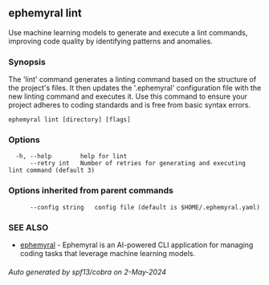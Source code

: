 ## ephemyral lint

Use machine learning models to generate and execute a lint commands, improving code quality by identifying patterns and anomalies.

### Synopsis

The 'lint' command generates a linting command based on the structure of the project's files. It then updates the '.ephemyral' configuration file with the new linting command and executes it. Use this command to ensure your project adheres to coding standards and is free from basic syntax errors.

```
ephemyral lint [directory] [flags]
```

### Options

```
  -h, --help        help for lint
      --retry int   Number of retries for generating and executing lint command (default 3)
```

### Options inherited from parent commands

```
      --config string   config file (default is $HOME/.ephemyral.yaml)
```

### SEE ALSO

* [ephemyral](ephemyral.md)	 - Ephemyral is an AI-powered CLI application for managing coding tasks that leverage machine learning models.

###### Auto generated by spf13/cobra on 2-May-2024
